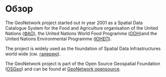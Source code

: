 # Обзор

The GeoNetwork project started out in year 2001 as a Spatial Data Catalogue System for the Food and Agriculture organisation of the United Nations ([ФАО](https://www.fao.org)), the United Nations World Food Programme ([ООН](https://www.wfp.org))and the United Nations Environmental Programme ([ЮНЕП](https://www.unep.org)).

The project is widely used as the foundation of Spatial Data Infrastructures world wide (см. [галерею](../annexes/gallery/index.md)).

The GeoNetwork project is part of the Open Source Geospatial Foundation ([OSGeo](https://www.osgeo.org)) and can be found at [GeoNetwork opensource](https://geonetwork-opensource.org).